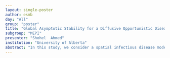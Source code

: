 ```yaml
---
layout: single-poster
author: esmb
day: "All"
group: "poster"
title: "Global Asymptotic Stability for a Diffusive Opportunistic Diseases Model"
subgroup: "MEPI"
presenter: "Shohel  Ahmed"
institution: "University of Alberta"
abstract: "In this study, we consider a spatial infectious disease model under Opportunistic epidemics which allows for the continuous contribution of extracellular compartments. We show that the proposed model has a unique steady state that is asymptotically stable. Using an appropriately constructed Lyapunov functional, we establish its global asymptotic stability. Numerical results obtained through MATLAB simulations are presented to confirm the theoretical findings of this study."
---
```

